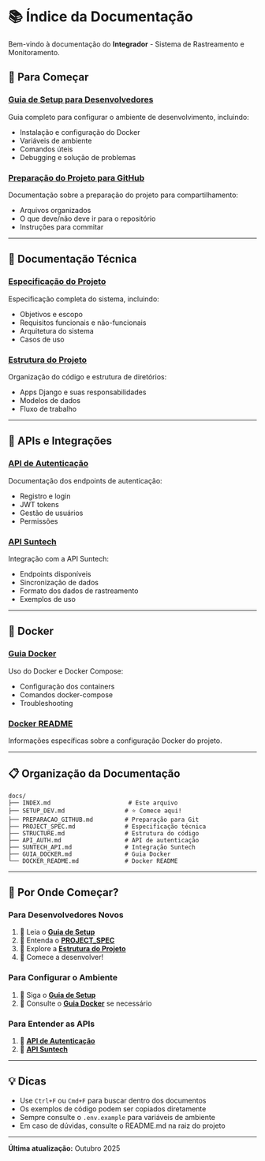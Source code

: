 # 📚 Índice da Documentação

Bem-vindo à documentação do **Integrador** - Sistema de Rastreamento e Monitoramento.

## 🚀 Para Começar

### [**Guia de Setup para Desenvolvedores**](SETUP_DEV.md)
Guia completo para configurar o ambiente de desenvolvimento, incluindo:
- Instalação e configuração do Docker
- Variáveis de ambiente
- Comandos úteis
- Debugging e solução de problemas

### [**Preparação do Projeto para GitHub**](PREPARACAO_GITHUB.md)
Documentação sobre a preparação do projeto para compartilhamento:
- Arquivos organizados
- O que deve/não deve ir para o repositório
- Instruções para commitar

---

## 📖 Documentação Técnica

### [**Especificação do Projeto**](PROJECT_SPEC.md)
Especificação completa do sistema, incluindo:
- Objetivos e escopo
- Requisitos funcionais e não-funcionais
- Arquitetura do sistema
- Casos de uso

### [**Estrutura do Projeto**](STRUCTURE.md)
Organização do código e estrutura de diretórios:
- Apps Django e suas responsabilidades
- Modelos de dados
- Fluxo de trabalho

---

## 🔌 APIs e Integrações

### [**API de Autenticação**](API_AUTH.md)
Documentação dos endpoints de autenticação:
- Registro e login
- JWT tokens
- Gestão de usuários
- Permissões

### [**API Suntech**](SUNTECH_API.md)
Integração com a API Suntech:
- Endpoints disponíveis
- Sincronização de dados
- Formato dos dados de rastreamento
- Exemplos de uso

---

## 🐳 Docker

### [**Guia Docker**](GUIA_DOCKER.md)
Uso do Docker e Docker Compose:
- Configuração dos containers
- Comandos docker-compose
- Troubleshooting

### [**Docker README**](DOCKER_README.md)
Informações específicas sobre a configuração Docker do projeto.

---

## 📋 Organização da Documentação

```
docs/
├── INDEX.md                      # Este arquivo
├── SETUP_DEV.md                 # ⭐ Comece aqui!
├── PREPARACAO_GITHUB.md         # Preparação para Git
├── PROJECT_SPEC.md              # Especificação técnica
├── STRUCTURE.md                 # Estrutura do código
├── API_AUTH.md                  # API de autenticação
├── SUNTECH_API.md               # Integração Suntech
├── GUIA_DOCKER.md               # Guia Docker
└── DOCKER_README.md             # Docker README
```

---

## 🎯 Por Onde Começar?

### Para Desenvolvedores Novos
1. 📘 Leia o [**Guia de Setup**](SETUP_DEV.md)
2. 📗 Entenda o [**PROJECT_SPEC**](PROJECT_SPEC.md)
3. 📙 Explore a [**Estrutura do Projeto**](STRUCTURE.md)
4. 🚀 Comece a desenvolver!

### Para Configurar o Ambiente
1. 📘 Siga o [**Guia de Setup**](SETUP_DEV.md)
2. 🐳 Consulte o [**Guia Docker**](GUIA_DOCKER.md) se necessário

### Para Entender as APIs
1. 📕 [**API de Autenticação**](API_AUTH.md)
2. 📔 [**API Suntech**](SUNTECH_API.md)

---

## 💡 Dicas

- Use `Ctrl+F` ou `Cmd+F` para buscar dentro dos documentos
- Os exemplos de código podem ser copiados diretamente
- Sempre consulte o `.env.example` para variáveis de ambiente
- Em caso de dúvidas, consulte o README.md na raiz do projeto

---

**Última atualização:** Outubro 2025

